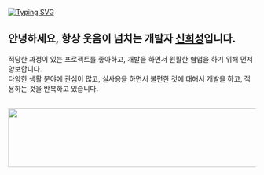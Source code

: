 

[![Typing SVG](https://readme-typing-svg.demolab.com?font=Josefin+Sans&pause=1000&color=4FC08D&random=false&width=435&lines=Studying+FE%2C+Robot+Simulation.;Interested+in+JS%2C++focusing+on+Vue.js)](https://git.io/typing-svg)
## 안녕하세요, 항상 웃음이 넘치는 개발자 [신희성](https://huise0ng.github.io/siniseong_site/)입니다.

적당한 과정이 있는 프로젝트를 좋아하고, 개발을 하면서 원활한 협업을 하기 위해 먼저 양보합니다.<br>
다양한 생활 분야에 관심이 많고, 실사용을 하면서 불편한 것에 대해서 개발을 하고, 적용하는 것을 반복하고 있습니다. 


    
<br>



<a href="https://github.com/devxb/gitanimals">
  <img
    src="https://render.gitanimals.org/lines/huise0ng"
    width="600"
    height="120"
  />
</a>
  
  


